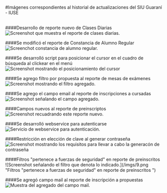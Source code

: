 #Imágenes correspondientes al historial de actualizaciones del SIU Guaraní - IUSE
<br></br>


####Desarrollo de reporte nuevo de Clases Diarias 
![Screenshot que muestra el reporte de clases diarias.](/imgs/1.png "Desarrollo de reporte nuevo de Clases Diarias")

####Se modificó el reporte de Constancia de Alumno Regular
![Screenchot constancia de alumno regular.](/imgs/2.png "Se modificó el reporte de Constancia de Alumno Regular ")

####Se desarrolló script para posicionar el cursor en el cuadro de búsqueda al clickear en el menú
![Screenshot mostrando el posicionamiento del cursor](/imgs/3.png "Se desarrolló script para posicionar el cursor en el cuadro de búsqueda al clickear en el menú")

####Se agrego filtro por propuesta al reporte de mesas de exámenes 
![Screenshot mostrando el filtro agregado.](/imgs/4.png "Se agrego filtro por propuesta al reporte de mesas de exámenes")

####Se agrego el campo email al reporte de inscripciones a cursadas
![Screenshot señalando el campo agregado.](/imgs/5.png "Se agrego el campo email al reporte de inscripciones a cursadas")

####Campos nuevos al reporte de preinscriptos 
![Screenshot recuadrando este reporte nuevo.](/imgs/6.png "Desarrollo de reporte nuevo de Clases Diarias")

####Se desarrolló webservice para autenticarse 
![Servicio de webservice para autenticación.](/imgs/7.png "Se desarrolló webservice para autenticarse ")

####Restricción en elección de clave al generar contraseña
![Screenshot mostrando los requisitos para llevar a cabo la generacón de contraseña](/imgs/8.png "Restricción en elección de clave al generar contraseña")

####Filtros "pertenece a fuerzas de seguridad" en reporte de preinscritos  
![Screenshot señalando el filtro que denota lo indicado.](/imgs/9.png "Filtros "pertenece a fuerzas de seguridad" en reporte de preinscritos ")

####Se agregó campo mail al reporte de inscripción a propuestas
![Muestra del agregado del campo mail.](/imgs/10.png "Se agregó campo mail al reporte de inscripción a propuestas")